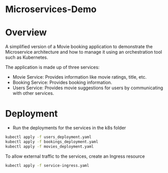 # Microservices-Demo

# Overview
A simplified version of a Movie booking application to demonstrate the Microservice architecture and how to manage it using an orchestration tool such as Kubernetes. 

The application is made up of three services:

- Movie Service: Provides information like movie ratings, title, etc.
- Booking Service: Provides booking information.
- Users Service: Provides movie suggestions for users by communicating with other services.

# Deployment

- Run the deployments for the services in the k8s folder

```bash
kubectl apply -f users_deployment.yaml
kubectl apply -f bookings_deployment.yaml
kubectl apply -f movies_deployment.yaml
```

To allow external traffic to the services, create an Ingress resource
```bash
kubectl apply -f service-ingress.yaml
```
